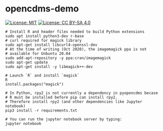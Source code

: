 # opencdms-demo
[![License: MIT](https://img.shields.io/badge/License-MIT-yellow.svg)](https://opensource.org/licenses/MIT) [![License: CC BY-SA 4.0](https://img.shields.io/badge/License-CC%20BY--SA%204.0-lightgrey.svg)](https://creativecommons.org/licenses/by-sa/4.0/)

```
# Install R and header files needed to build Python extensions
sudo apt install python3-dev r-base
# curl required for magick library
sudo apt-get install libcurl4-openssl-dev
# At the time of writing (Oct 2020), the imagemagick ppa is not
# available for Unbuntu 20.04
sudo add-apt-repository -y ppa:cran/imagemagick
sudo apt-get update
sudo apt-get install -y libmagick++-dev

# Launch `R` and install `magick`
R
install.packages("magick")

# In Python, rpy2 is not currently a dependency in pyopencdms becase
# R must be installed before pip can install rpy2.
# Therefore install rpy2 (and other dependencies like Jupyter notebook)
pip3 install -r requirements.txt

# You can run the jupyter notebook server by typing:
jupyter notebook

```
